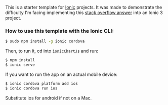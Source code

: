 This is a starter template for [Ionic](http://ionicframework.com/docs/) projects.
It was made to demonstrate the difficulty I'm facing implementing this [stack overflow answer](https://stackoverflow.com/a/42556725)
into an Ionic 3 project.

### How to use this template with the Ionic CLI:

```bash
$ sudo npm install -g ionic cordova
```

Then, to run it, cd into `ionicChartJs` and run:

```bash
$ npm install
$ ionic serve
```

If you want to run the app on an actual mobile device:

```bash
$ ionic cordova platform add ios
$ ionic cordova run ios
```

Substitute ios for android if not on a Mac.

